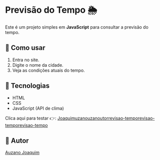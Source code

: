 # Previsão do Tempo 🌦️

Este é um projeto simples em **JavaScript** para consultar a previsão do tempo.

## 🚀 Como usar
1. Entra no site.
2. Digite o nome da cidade.
3. Veja as condições atuais do tempo.

## 🔧 Tecnologias
- HTML
- CSS
- JavaScript (API de clima)

Clica aqui para testar 👉: [Joaquimuzanouzanoutorrevisao-temporevisao-temporevisao-tempo](https://auzanojoaquim.github.io/previrevao-tempo/)

## 📌 Autor
[Auzano Joaquim](https://github.com/auzanojoaquim)
